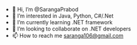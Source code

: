 - 👋 Hi, I’m @SarangaPrabod
- 👀 I’m interested in Java, Python, C#/.Net
- 🌱 I’m currently learning .NET framework  
- 💞️ I’m looking to collaborate on .NET  developers
- 📫 How to reach me saranga106@gmail.com

